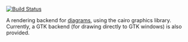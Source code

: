 [![Build Status](https://secure.travis-ci.org/diagrams/diagrams-cairo.png)](http://travis-ci.org/diagrams/diagrams-cairo)

A rendering backend for
[diagrams](http://projects.haskell.org/diagrams), using the cairo
graphics library.  Currently, a GTK backend (for drawing directly to
GTK windows) is also provided.
